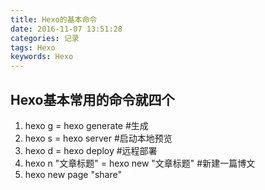 ```yaml
---
title: Hexo的基本命令
date: 2016-11-07 13:51:28
categories: 记录
tags: Hexo
keywords: Hexo
---
```

## Hexo基本常用的命令就四个
1. hexo g = hexo generate  #生成
2. hexo s = hexo server  #启动本地预览
3. hexo d = hexo deploy  #远程部署
4. hexo n "文章标题" = hexo new "文章标题"  #新建一篇博文
5. hexo new page "share"
